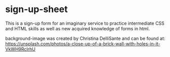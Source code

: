 # sign-up-sheet
This is a sign-up form for an imaginary service to practice intermediate CSS and HTML skills as well as new acquired knowledge of forms in html.


background-image was created by Christina DelliSante and can be found at: https://unsplash.com/photos/a-close-up-of-a-brick-wall-with-holes-in-it-VkWH9RclrhU

